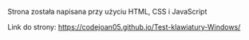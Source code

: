 Strona została napisana przy użyciu HTML, CSS i JavaScript

Link do strony: https://codejoan05.github.io/Test-klawiatury-Windows/
